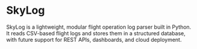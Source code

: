 # SkyLog
SkyLog is a lightweight, modular flight operation log parser built in Python. It reads CSV-based flight logs and stores them in a structured database, with future support for REST APIs, dashboards, and cloud deployment.
